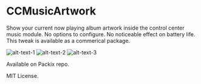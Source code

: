 CCMusicArtwork
=================

Show your current now playing album artwork inside the control center music module. No options to configure. No noticeable effect on battery life. This tweak is available as a commerical package.

![alt-text-1](https://i.imgur.com/h4aSmw1.png) ![alt-text-2](https://i.imgur.com/uHExVqD.png) ![alt-text-3](https://i.imgur.com/DFP1vOs.png)

Available on Packix repo.

MIT License.